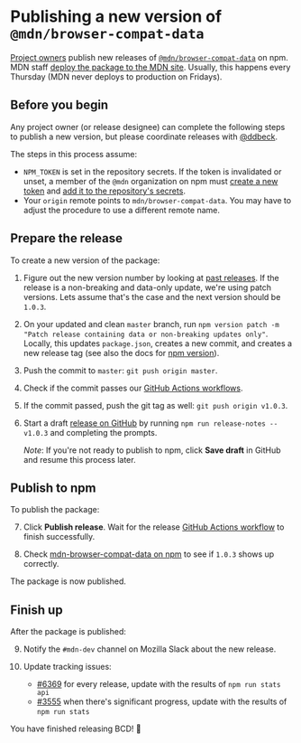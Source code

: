# Publishing a new version of `@mdn/browser-compat-data`

[Project owners](/GOVERNANCE.md#owners) publish new releases of [`@mdn/browser-compat-data`](https://www.npmjs.com/package/@mdn/browser-compat-data) on npm.
MDN staff [deploy the package to the MDN site](contributing.md#updating-compatibility-tables-on-mdn).
Usually, this happens every Thursday (MDN never deploys to production on Fridays).

## Before you begin

Any project owner (or release designee) can complete the following steps to publish a new version, but please coordinate releases with [@ddbeck](https://github.com/ddbeck).

The steps in this process assume:

- `NPM_TOKEN` is set in the repository secrets. If the token is invalidated or unset, a member of the `@mdn` organization on npm must [create a new token](https://docs.npmjs.com/creating-and-viewing-authentication-tokens) and [add it to the repository's secrets](https://docs.github.com/en/actions/configuring-and-managing-workflows/creating-and-storing-encrypted-secrets#creating-encrypted-secrets-for-a-repository).
- Your `origin` remote points to `mdn/browser-compat-data`. You may have to adjust the procedure to use a different remote name.

## Prepare the release

To create a new version of the package:

1. Figure out the new version number by looking at [past releases](https://github.com/mdn/browser-compat-data/releases). If the release is a non-breaking and data-only update, we're using patch versions. Lets assume that's the case and the next version should be `1.0.3`.

2. On your updated and clean `master` branch, run `npm version patch -m "Patch release containing data or non-breaking updates only"`. Locally, this updates `package.json`, creates a new commit, and creates a new release tag (see also the docs for [npm version](https://docs.npmjs.com/cli/version)).

3. Push the commit to `master`: `git push origin master`.

4. Check if the commit passes our [GitHub Actions workflows](https://github.com/mdn/browser-compat-data/actions).

5. If the commit passed, push the git tag as well: `git push origin v1.0.3`.

6. Start a draft [release on GitHub](https://github.com/mdn/browser-compat-data/releases) by running `npm run release-notes -- v1.0.3` and completing the prompts.

   _Note_: If you're not ready to publish to npm, click **Save draft** in GitHub and resume this process later.

## Publish to npm

To publish the package:

7. Click **Publish release**. Wait for the release [GitHub Actions workflow](https://github.com/mdn/browser-compat-data/actions) to finish successfully.

8. Check [mdn-browser-compat-data on npm](https://www.npmjs.com/package/mdn-browser-compat-data) to see if `1.0.3` shows up correctly.

The package is now published.

## Finish up

After the package is published:

9. Notify the `#mdn-dev` channel on Mozilla Slack about the new release.

10. Update tracking issues:

    - [#6369](https://github.com/mdn/browser-compat-data/issues/6369) for every release, update with the results of `npm run stats api`
    - [#3555](https://github.com/mdn/browser-compat-data/issues/3555) when there's significant progress, update with the results of `npm run stats`

You have finished releasing BCD! 🎉
